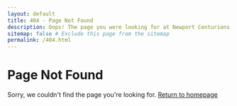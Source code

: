 ```yaml
---
layout: default
title: 404 - Page Not Found
description: Oops! The page you were looking for at Newport Centurions Korfball Club could not be found. Let's get you back on track.
sitemap: false # Exclude this page from the sitemap
permalink: /404.html
---
```


# Page Not Found

Sorry, we couldn't find the page you're looking for. 
[Return to homepage](/)
